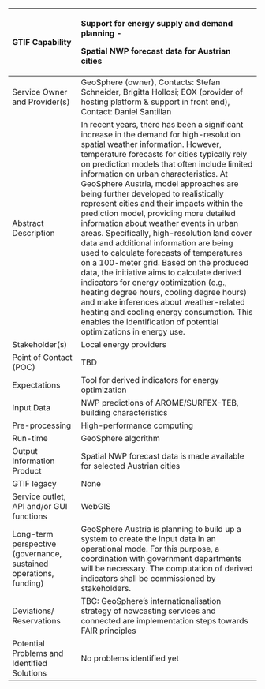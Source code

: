 ﻿|GTIF Capability|<p>**Support for energy supply and demand planning -** </p><p>Spatial NWP forecast data for Austrian cities</p>|
| :- | :- |
|Service Owner and Provider(s)|GeoSphere (owner), Contacts: Stefan Schneider, Brigitta Hollosi; EOX (provider of hosting platform & support in front end), Contact: Daniel Santillan|
|Abstract Description|In recent years, there has been a significant increase in the demand for high-resolution spatial weather information. However, temperature forecasts for cities typically rely on prediction models that often include limited information on urban characteristics. At GeoSphere Austria, model approaches are being further developed to realistically represent cities and their impacts within the prediction model, providing more detailed information about weather events in urban areas. Specifically, high-resolution land cover data and additional information are being used to calculate forecasts of temperatures on a 100-meter grid. Based on the produced data, the initiative aims to calculate derived indicators for energy optimization (e.g., heating degree hours, cooling degree hours) and make inferences about weather-related heating and cooling energy consumption. This enables the identification of potential optimizations in energy use.|
|Stakeholder(s)|Local energy providers|
|Point of Contact (POC)|TBD|
|Expectations|Tool for derived indicators for energy optimization|
|Input Data|NWP predictions of AROME/SURFEX-TEB, building characteristics|
|Pre-processing|High-performance computing|
|Run-time|GeoSphere algorithm |
|Output Information Product|Spatial NWP forecast data is made available for selected Austrian cities|
|GTIF legacy|None|
|Service outlet, API and/or GUI functions|WebGIS|
|Long-term perspective (governance, sustained operations, funding)|GeoSphere Austria is planning to build up a system to create the input data in an operational mode. For this purpose, a coordination with government departments will be necessary. The computation of derived indicators shall be commissioned by stakeholders.|
|Deviations/ Reservations|TBC: GeoSphere’s internationalisation strategy of nowcasting services and connected are implementation steps towards FAIR principles|
|Potential Problems and Identified Solutions|No problems identified yet|

